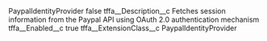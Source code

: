 <?xml version="1.0" encoding="UTF-8"?>
<CustomMetadata xmlns="http://soap.sforce.com/2006/04/metadata" xmlns:xsi="http://www.w3.org/2001/XMLSchema-instance" xmlns:xsd="http://www.w3.org/2001/XMLSchema">
    <label>PaypalIdentityProvider</label>
    <protected>false</protected>
    <values>
        <field>tffa__Description__c</field>
        <value xsi:type="xsd:string">Fetches session information from the Paypal API using OAuth 2.0 authentication mechanism</value>
    </values>
    <values>
        <field>tffa__Enabled__c</field>
        <value xsi:type="xsd:boolean">true</value>
    </values>
    <values>
        <field>tffa__ExtensionClass__c</field>
        <value xsi:type="xsd:string">PaypalIdentityProvider</value>
    </values>
</CustomMetadata>
